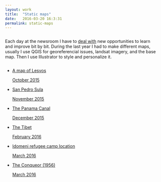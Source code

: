 ```yaml
---
layout: work
title:  "Static maps"
date:   2016-03-20 16:3:31
permalink: static-maps
---
```


<div class="row">
  <div class="twelve columns">
    <p>
    Each day at the newsroom I have to <a class="username link-no-icon" href="https://youtu.be/BoeStB36dic">deal with</a> new opportunities to learn and improve bit by bit. During the last year I had to make different maps, usually I use QGIS for georeferencial issues, landsat imagery, and the base map. Then I use Illustrator to style and personalize it.
    </p>
  </div>  
</div>
<div class="row">
  <ul>
    <li class="gallery-item four columns ">
      <a class="gallery-link" target="_blank" href="http://www.elespanol.com/enfoques/20151006/69493080_0.html">
        <div class="gallery-img" style="background-image: url('/img/lesvos.jpg')">
        </div>
        <p class="gallery-article-title">A map of Lesvos</p>
        <span class="gallery-date">October 2015</span>
      </a>
    </li>
    <li class="gallery-item four columns ">
      <a class="gallery-link" target="_blank" href="http://www.elespanol.com/mundo/20151030/75492477_0.html">
        <div class="gallery-img" style="background-image: url('/img/sula.jpg')">
        </div>  
        <p class="gallery-article-title">San Pedro Sula</p>
        <span class="gallery-date">November 2015</span>
      </a>
    </li>
    <li class="gallery-item four columns ">
      <a class="gallery-link" target="_blank" href="http://www.elespanol.com/reportajes/20151225/89491075_0.html">
        <div class="gallery-img" style="background-image: url('/img/panama.jpg')">
        </div>
        <p class="gallery-article-title">The Panama Canal</p>
        <span class="gallery-date">December 2015</span>
      </a>
    </li>
    <li class="gallery-item four columns ">
      <a class="gallery-link" target="_blank" href="http://www.elespanol.com/reportajes/20160304/106989558_0.html">
        <div class="gallery-img" style="background-image: url('/img/tibet.jpg')">
        </div>  
        <p class="gallery-article-title">The Tibet</p>
        <span class="gallery-date">February 2016</span>
      </a>
    </li>    
    <li class="gallery-item four columns ">
      <a class="gallery-link" target="_blank" href="http://www.elespanol.com/mundo/20160307/107739538_0.html">
        <div class="gallery-img" style="background-image: url('/img/refugees.jpg')">
        </div>
        <p class="gallery-article-title">Idomeni refugee camp location</p>
        <span class="gallery-date">March 2016</span>
      </a>
    </li>
    <li class="gallery-item four columns ">
      <a class="gallery-link" target="_blank" href="http://www.elespanol.com/ciencia/20160304/106989569_0.html">
        <div class="gallery-img" style="background-image: url('/img/manhattan-project.jpg')">
        </div>
        <p class="gallery-article-title">The Conqueor (1956)</p>
        <span class="gallery-date">March 2016</span>
      </a>
    </li>
  </ul>
</div>
